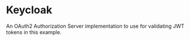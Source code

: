 # Keycloak
An OAuth2 Authorization Server implementation to use for validating JWT tokens in this example.
